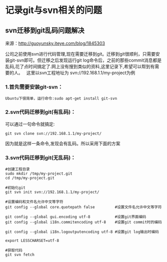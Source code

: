 记录git与svn相关的问题
=====

svn迁移到git乱码问题解决
-----
来源：http://guoyunsky.iteye.com/blog/1845303

  公司之前使用svn进行代码管理,现在需要迁移到git。迁移到git很顺利，只需要安装git-svn即可。但迁移之后发现运行git log命令后，之前的那些commit消息都是乱码,花了点时间搞定了.网上没有搜到类似的资料,这里记录下,希望可以帮到有需要的人。
 
  这里以svn工程地址为 svn://192.168.1.1/my-project为例
### 1.首先需要安装git-svn：
    Ubuntu下很简单，运行命令:sudo apt-get install git-svn

### 2.svn代码迁移到git(有乱码)：
  可以通过一句命令就搞定:
    
    git svn clone svn://192.168.1.1/my-project/
    
  因为就是这样一条命令,发现会有乱码。所以采用下面的方案
 
### 3.svn代码迁移到git(无乱码)：

    #创建工程目录  
    sudo mkdir /tmp/my-project.git  
    cd /tmp/my-project.git  
      
    #初始化git  
    git svn init svn://192.168.1.1/my-project/  
      
    #设置编码和文件名允许中文等字符  
    git config --global core.quotepath false         #设置文件名允许中文等字符  
    git config --global gui.encoding utf-8           #设置git界面编码  
    git config --global i18n.commitencoding utf-8    #设置git commit时的编码  
    git config --global i18n.logoutputencoding utf-8 #设置git log输出时编码  
    export LESSCHARSET=utf-8  
    
    #获取代码  
    git svn fetch  
